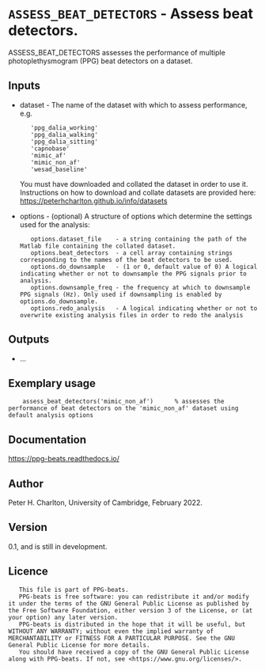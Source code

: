 # `ASSESS_BEAT_DETECTORS` - Assess beat detectors.
ASSESS_BEAT_DETECTORS assesses the performance of multiple
photoplethysmogram (PPG) beat detectors on a dataset.

##  Inputs
+   dataset - The name of the dataset with which to assess performance, e.g.
    
           'ppg_dalia_working'
           'ppg_dalia_walking'
           'ppg_dalia_sitting'
           'capnobase'
           'mimic_af'
           'mimic_non_af'
           'wesad_baseline'
    You must have downloaded and collated the dataset in order
    to use it. Instructions on how to download and collate datasets
    are provided here: <https://peterhcharlton.github.io/info/datasets>
    
+   options - (optional) A structure of options which determine the settings used for the analysis:
    
           options.dataset_file    - a string containing the path of the Matlab file containing the collated dataset.
           options.beat_detectors  - a cell array containing strings corresponding to the names of the beat detectors to be used.
           options.do_downsample   - (1 or 0, default value of 0) A logical indicating whether or not to downsample the PPG signals prior to analysis.
           options.downsample_freq - the frequency at which to downsample PPG signals (Hz). Only used if downsampling is enabled by options.do_downsample.
           options.redo_analysis   - A logical indicating whether or not to overwrite existing analysis files in order to redo the analysis
        
##  Outputs
+   ...
    
##  Exemplary usage
        assess_beat_detectors('mimic_non_af')      % assesses the performance of beat detectors on the 'mimic_non_af' dataset using default analysis options
    
##  Documentation
<https://ppg-beats.readthedocs.io/>

##  Author
Peter H. Charlton, University of Cambridge, February 2022.

##  Version
0.1, and is still in development.

##  Licence
       This file is part of PPG-beats.
       PPG-beats is free software: you can redistribute it and/or modify it under the terms of the GNU General Public License as published by the Free Software Foundation, either version 3 of the License, or (at your option) any later version.
       PPG-beats is distributed in the hope that it will be useful, but WITHOUT ANY WARRANTY; without even the implied warranty of MERCHANTABILITY or FITNESS FOR A PARTICULAR PURPOSE. See the GNU General Public License for more details.
       You should have received a copy of the GNU General Public License along with PPG-beats. If not, see <https://www.gnu.org/licenses/>.
